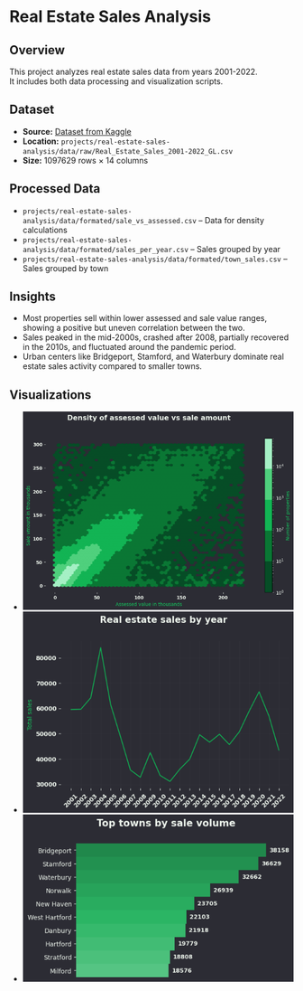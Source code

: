 # Real Estate Sales Analysis

## Overview
This project analyzes real estate sales data from years 2001-2022.  
It includes both data processing and visualization scripts.

## Dataset
- **Source:** [Dataset from Kaggle](https://www.kaggle.com/datasets/abdullahkse/real-estat-sales-2001-2022?resource=download)
- **Location:** `projects/real-estate-sales-analysis/data/raw/Real_Estate_Sales_2001-2022_GL.csv`
- **Size:** 1097629 rows × 14 columns

## Processed Data
- `projects/real-estate-sales-analysis/data/formated/sale_vs_assessed.csv` –  Data for density calculations
- `projects/real-estate-sales-analysis/data/formated/sales_per_year.csv` – Sales grouped by year  
- `projects/real-estate-sales-analysis/data/formated/town_sales.csv` – Sales grouped by town  

## Insights
- Most properties sell within lower assessed and sale value ranges, showing a positive but uneven correlation between the two.
- Sales peaked in the mid-2000s, crashed after 2008, partially recovered in the 2010s, and fluctuated around the pandemic period.
- Urban centers like Bridgeport, Stamford, and Waterbury dominate real estate sales activity compared to smaller towns.

## Visualizations
- ![Assessed value vs sale amount](plots/assessed_value_vs_sale_amount_density.png)  
- ![Sales by year](plots/sales_by_year.png)  
- ![Top ten towns](plots/top_ten_towns_by_sales.png)

